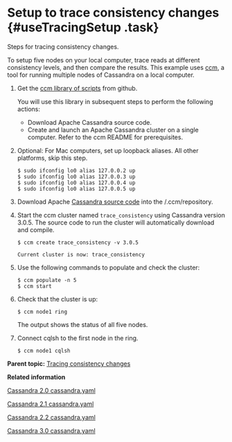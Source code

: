 # Setup to trace consistency changes {#useTracingSetup .task}

Steps for tracing consistency changes.

To setup five nodes on your local computer, trace reads at different consistency levels, and then compare the results. This example uses [ccm](https://github.com/pcmanus/ccm), a tool for running multiple nodes of Cassandra on a local computer.

1.  Get the [ccm library of scripts](https://github.com/pcmanus/ccm) from github.

    You will use this library in subsequent steps to perform the following actions:

    -   Download Apache Cassandra source code.
    -   Create and launch an Apache Cassandra cluster on a single computer.
    Refer to the ccm README for prerequisites.

2.  Optional: For Mac computers, set up loopback aliases. All other platforms, skip this step.

    ```screen
    $ sudo ifconfig lo0 alias 127.0.0.2 up
    $ sudo ifconfig lo0 alias 127.0.0.3 up
    $ sudo ifconfig lo0 alias 127.0.0.4 up
    $ sudo ifconfig lo0 alias 127.0.0.5 up
    ```

3.  Download Apache [Cassandra source code](http://cassandra.apache.org/download/) into the /.ccm/repository.

4.  Start the ccm cluster named `trace_consistency` using Cassandra version 3.0.5. The source code to run the cluster will automatically download and compile.

    ```screen
    $ ccm create trace_consistency -v 3.0.5
    ```

    ```
    Current cluster is now: trace_consistency
    ```

5.  Use the following commands to populate and check the cluster:

    ```screen
    $ ccm populate -n 5
    $ ccm start
    ```

6.  Check that the cluster is up:

    ```screen
    $ ccm node1 ring
    ```

    The output shows the status of all five nodes.

7.  Connect cqlsh to the first node in the ring.

    ```screen
    $ ccm node1 cqlsh
    ```


**Parent topic:** [Tracing consistency changes](../../cql/cql_using/useTracing.md)

**Related information**  


[Cassandra 2.0 cassandra.yaml](/en/cassandra/2.0/cassandra/configuration/configCassandra_yaml.html)

[Cassandra 2.1 cassandra.yaml](/en/cassandra/2.1/cassandra/configuration/configCassandra_yaml_r.html)

[Cassandra 2.2 cassandra.yaml](/en/cassandra/2.2/cassandra/configuration/configCassandra_yaml.html)

[Cassandra 3.0 cassandra.yaml](/en/cassandra-oss/3.0/cassandra/configuration/configCassandra_yaml.html)

